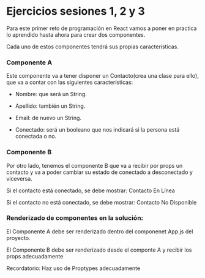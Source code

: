 # Ejercicios sesiones 1, 2 y 3

Para este primer reto de programación en React vamos a poner en practica lo aprendido hasta ahora para crear dos componentes.

Cada uno de estos componentes tendrá sus propias características.

### Componente A 
 Este componente va a tener disponer un Contacto(crea una clase para ello), que va a contar con las siguientes características:

 * Nombre: que será un String.

 * Apellido: también un String.

 * Email: de nuevo un String.

 * Conectado: será un booleano que nos indicará si la persona está conectada o no.

### Componente B
 Por otro lado, tenemos el componente B que va a recibir por props un contacto y va a poder cambiar su estado de conectado a desconectado y viceversa.

 Si el contacto está conectado, se debe mostrar: Contacto En Línea

 Si el contacto no está conectado, se debe mostrar: Contacto No Disponible

### Renderizado de componentes en la solución:

 El Componente A debe ser renderizado dentro del componenet App.js del proyecto.

 El Componente B debe ser renderizado desde el componte A y recibir los props adecuadamente

 Recordatorio: Haz uso de Proptypes adecuadamente
